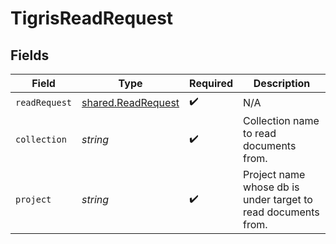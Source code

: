 # TigrisReadRequest


## Fields

| Field                                                         | Type                                                          | Required                                                      | Description                                                   |
| ------------------------------------------------------------- | ------------------------------------------------------------- | ------------------------------------------------------------- | ------------------------------------------------------------- |
| `readRequest`                                                 | [shared.ReadRequest](../../models/shared/readrequest.md)      | :heavy_check_mark:                                            | N/A                                                           |
| `collection`                                                  | *string*                                                      | :heavy_check_mark:                                            | Collection name to read documents from.                       |
| `project`                                                     | *string*                                                      | :heavy_check_mark:                                            | Project name whose db is under target to read documents from. |